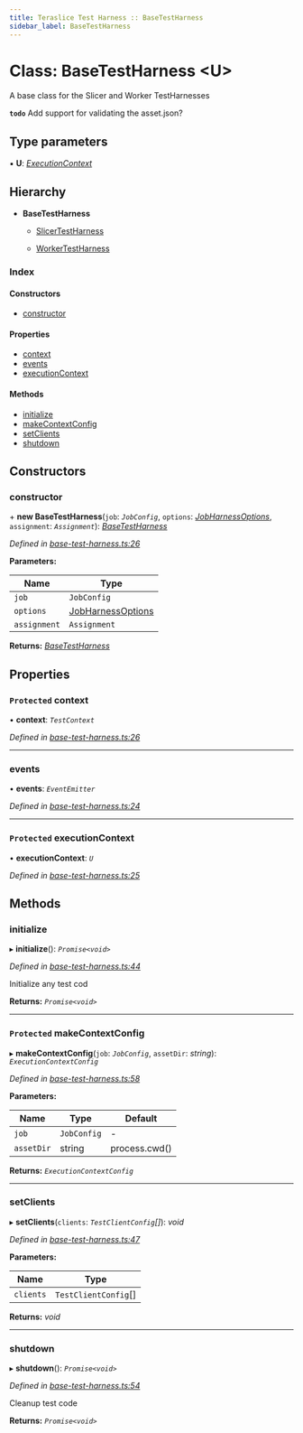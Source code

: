 ```yaml
---
title: Teraslice Test Harness :: BaseTestHarness
sidebar_label: BaseTestHarness
---
```


# Class: BaseTestHarness <**U**>

A base class for the Slicer and Worker TestHarnesses

**`todo`** Add support for validating the asset.json?

## Type parameters

▪ **U**: *[ExecutionContext](../overview.md#executioncontext)*

## Hierarchy

* **BaseTestHarness**

  * [SlicerTestHarness](slicertestharness.md)

  * [WorkerTestHarness](workertestharness.md)

### Index

#### Constructors

* [constructor](basetestharness.md#constructor)

#### Properties

* [context](basetestharness.md#protected-context)
* [events](basetestharness.md#events)
* [executionContext](basetestharness.md#protected-executioncontext)

#### Methods

* [initialize](basetestharness.md#initialize)
* [makeContextConfig](basetestharness.md#protected-makecontextconfig)
* [setClients](basetestharness.md#setclients)
* [shutdown](basetestharness.md#shutdown)

## Constructors

###  constructor

\+ **new BaseTestHarness**(`job`: *`JobConfig`*, `options`: *[JobHarnessOptions](../interfaces/jobharnessoptions.md)*, `assignment`: *`Assignment`*): *[BaseTestHarness](basetestharness.md)*

*Defined in [base-test-harness.ts:26](https://github.com/terascope/teraslice/blob/7cdb60b1/packages/teraslice-test-harness/src/base-test-harness.ts#L26)*

**Parameters:**

Name | Type |
------ | ------ |
`job` | `JobConfig` |
`options` | [JobHarnessOptions](../interfaces/jobharnessoptions.md) |
`assignment` | `Assignment` |

**Returns:** *[BaseTestHarness](basetestharness.md)*

## Properties

### `Protected` context

• **context**: *`TestContext`*

*Defined in [base-test-harness.ts:26](https://github.com/terascope/teraslice/blob/7cdb60b1/packages/teraslice-test-harness/src/base-test-harness.ts#L26)*

___

###  events

• **events**: *`EventEmitter`*

*Defined in [base-test-harness.ts:24](https://github.com/terascope/teraslice/blob/7cdb60b1/packages/teraslice-test-harness/src/base-test-harness.ts#L24)*

___

### `Protected` executionContext

• **executionContext**: *`U`*

*Defined in [base-test-harness.ts:25](https://github.com/terascope/teraslice/blob/7cdb60b1/packages/teraslice-test-harness/src/base-test-harness.ts#L25)*

## Methods

###  initialize

▸ **initialize**(): *`Promise<void>`*

*Defined in [base-test-harness.ts:44](https://github.com/terascope/teraslice/blob/7cdb60b1/packages/teraslice-test-harness/src/base-test-harness.ts#L44)*

Initialize any test cod

**Returns:** *`Promise<void>`*

___

### `Protected` makeContextConfig

▸ **makeContextConfig**(`job`: *`JobConfig`*, `assetDir`: *string*): *`ExecutionContextConfig`*

*Defined in [base-test-harness.ts:58](https://github.com/terascope/teraslice/blob/7cdb60b1/packages/teraslice-test-harness/src/base-test-harness.ts#L58)*

**Parameters:**

Name | Type | Default |
------ | ------ | ------ |
`job` | `JobConfig` | - |
`assetDir` | string |  process.cwd() |

**Returns:** *`ExecutionContextConfig`*

___

###  setClients

▸ **setClients**(`clients`: *`TestClientConfig`[]*): *void*

*Defined in [base-test-harness.ts:47](https://github.com/terascope/teraslice/blob/7cdb60b1/packages/teraslice-test-harness/src/base-test-harness.ts#L47)*

**Parameters:**

Name | Type |
------ | ------ |
`clients` | `TestClientConfig`[] |

**Returns:** *void*

___

###  shutdown

▸ **shutdown**(): *`Promise<void>`*

*Defined in [base-test-harness.ts:54](https://github.com/terascope/teraslice/blob/7cdb60b1/packages/teraslice-test-harness/src/base-test-harness.ts#L54)*

Cleanup test code

**Returns:** *`Promise<void>`*

